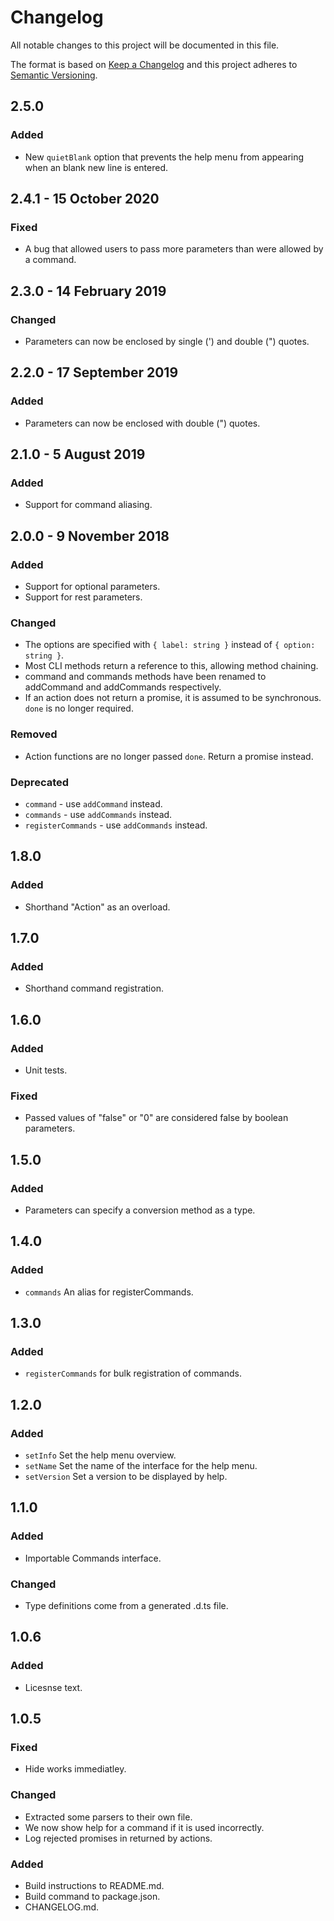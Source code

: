 # Changelog
All notable changes to this project will be documented in this file.

The format is based on [Keep a Changelog](http://keepachangelog.com/en/1.0.0/)
and this project adheres to [Semantic Versioning](http://semver.org/spec/v2.0.0.html).

## 2.5.0

### Added

- New `quietBlank` option that prevents the help menu from appearing when an blank new line is entered.

## 2.4.1 - 15 October 2020

### Fixed
- A bug that allowed users to pass more parameters than were allowed by a command.

## 2.3.0 - 14 February 2019

### Changed
- Parameters can now be enclosed by single (') and double (") quotes.

## 2.2.0 - 17 September 2019

### Added
- Parameters can now be enclosed with double (") quotes.

## 2.1.0 - 5 August 2019

### Added
- Support for command aliasing.

## 2.0.0 - 9 November 2018

### Added
- Support for optional parameters.
- Support for rest parameters.

### Changed
- The options are specified with `{ label: string }` instead of `{ option: string }`.
- Most CLI methods return a reference to this, allowing method chaining.
- command and commands methods have been renamed to addCommand and addCommands respectively.
- If an action does not return a promise, it is assumed to be synchronous. `done` is no longer required.

### Removed
- Action functions are no longer passed `done`. Return a promise instead.

### Deprecated
- `command` - use `addCommand` instead.
- `commands` - use `addCommands` instead.
- `registerCommands` - use `addCommands` instead.

## 1.8.0

### Added

- Shorthand "Action" as an overload.

## 1.7.0

### Added

- Shorthand command registration.

## 1.6.0

### Added

- Unit tests.

### Fixed

- Passed values of "false" or "0" are considered false by boolean parameters.

## 1.5.0

### Added

- Parameters can specify a conversion method as a type.

## 1.4.0

### Added

- `commands` An alias for registerCommands.

## 1.3.0

### Added

- `registerCommands` for bulk registration of commands.

## 1.2.0

### Added

- `setInfo` Set the help menu overview.
- `setName` Set the name of the interface for the help menu.
- `setVersion` Set a version to be displayed by help.

## 1.1.0

### Added

- Importable Commands interface.

### Changed

- Type definitions come from a generated .d.ts file.

## 1.0.6

### Added

- Licesnse text.

## 1.0.5

### Fixed

- Hide works immediatley.

### Changed

- Extracted some parsers to their own file.
- We now show help for a command if it is used incorrectly.
- Log rejected promises in returned by actions.

### Added

- Build instructions to README.md.
- Build command to package.json.
- CHANGELOG.md.
